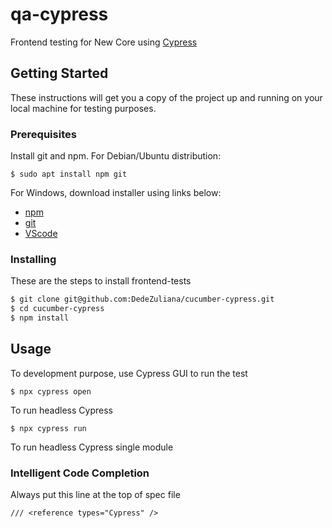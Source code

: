 # qa-cypress

Frontend testing for New Core using [Cypress](https://cypress.io)

## Getting Started

These instructions will get you a copy of the project up and running on your local machine for testing purposes.

### Prerequisites

Install git and npm. For Debian/Ubuntu distribution:

```
$ sudo apt install npm git
```

For Windows, download installer using links below:

- [npm](https://nodejs.org/en/)
- [git](https://git-scm.com/downloads)
- [VScode](https://code.visualstudio.com/download)

### Installing

These are the steps to install frontend-tests

```bash
$ git clone git@github.com:DedeZuliana/cucumber-cypress.git
$ cd cucumber-cypress
$ npm install
```

## Usage

To development purpose, use Cypress GUI to run the test

```
$ npx cypress open
```

To run headless Cypress

```
$ npx cypress run
```

To run headless Cypress single module

### Intelligent Code Completion

Always put this line at the top of spec file

```
/// <reference types="Cypress" />
```
